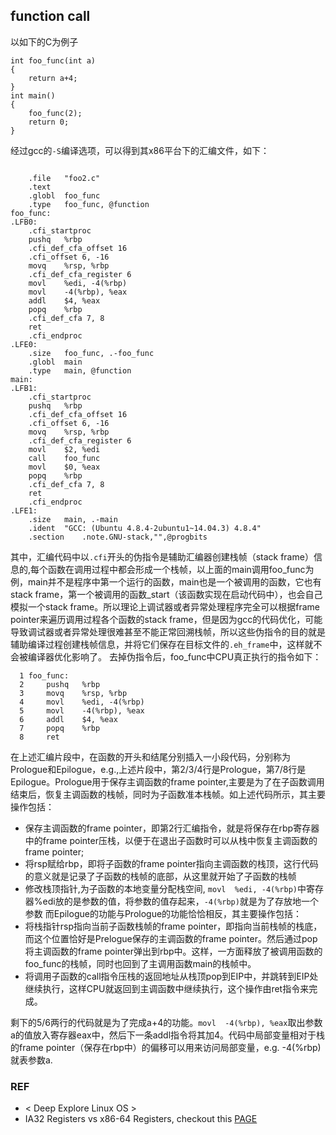 ## function call
以如下的C为例子
```
int foo_func(int a)
{
    return a+4;
}
int main()
{
    foo_func(2);
    return 0;
}
```
经过gcc的`-S`编译选项，可以得到其x86平台下的汇编文件，如下：
```

	.file	"foo2.c"
	.text
	.globl	foo_func
	.type	foo_func, @function
foo_func:
.LFB0:
	.cfi_startproc
	pushq	%rbp
	.cfi_def_cfa_offset 16
	.cfi_offset 6, -16
	movq	%rsp, %rbp
	.cfi_def_cfa_register 6
	movl	%edi, -4(%rbp)
	movl	-4(%rbp), %eax
	addl	$4, %eax
	popq	%rbp
	.cfi_def_cfa 7, 8
	ret
	.cfi_endproc
.LFE0:
	.size	foo_func, .-foo_func
	.globl	main
	.type	main, @function
main:
.LFB1:
	.cfi_startproc
	pushq	%rbp
	.cfi_def_cfa_offset 16
	.cfi_offset 6, -16
	movq	%rsp, %rbp
	.cfi_def_cfa_register 6
	movl	$2, %edi
	call	foo_func
	movl	$0, %eax
	popq	%rbp
	.cfi_def_cfa 7, 8
	ret
	.cfi_endproc
.LFE1:
	.size	main, .-main
	.ident	"GCC: (Ubuntu 4.8.4-2ubuntu1~14.04.3) 4.8.4"
	.section	.note.GNU-stack,"",@progbits
```
其中，汇编代码中以`.cfi`开头的伪指令是辅助汇编器创建栈帧（stack frame）信息的,每个函数在调用过程中都会形成一个栈帧，以上面的main调用foo_func为例，main并不是程序中第一个运行的函数，main也是一个被调用的函数，它也有stack frame，第一个被调用的函数_start（该函数实现在启动代码中），也会自己模拟一个stack frame。所以理论上调试器或者异常处理程序完全可以根据frame pointer来遍历调用过程各个函数的stack frame，但是因为gcc的代码优化，可能导致调试器或者异常处理很难甚至不能正常回溯栈帧，所以这些伪指令的目的就是辅助编译过程创建栈帧信息，并将它们保存在目标文件的`.eh_frame`中，这样就不会被编译器优化影响了。
去掉伪指令后，foo_func中CPU真正执行的指令如下：
```
  1 foo_func:
  2     pushq   %rbp
  3     movq    %rsp, %rbp
  4     movl    %edi, -4(%rbp)
  5     movl    -4(%rbp), %eax
  6     addl    $4, %eax
  7     popq    %rbp
  8     ret    
```
在上述汇编片段中，在函数的开头和结尾分别插入一小段代码，分别称为Prologue和Epilogue，e.g.,上述片段中，第2/3/4行是Prologue，第7/8行是Epilogue。Prologue用于保存主调函数的frame pointer,主要是为了在子函数调用结束后，恢复主调函数的栈帧，同时为子函数准本栈帧。如上述代码所示，其主要操作包括：
- 保存主调函数的frame pointer，即第2行汇编指令，就是将保存在rbp寄存器中的frame pointer压栈，以便于在退出子函数时可以从栈中恢复主调函数的frame pointer;
- 将rsp赋给rbp，即将子函数的frame pointer指向主调函数的栈顶，这行代码的意义就是记录了子函数的栈帧的底部，从这里就开始了子函数的栈帧
- 修改栈顶指针,为子函数的本地变量分配栈空间, `movl  %edi, -4(%rbp)`中寄存器%edi放的是参数的值，将参数的值存起来，`-4(%rbp)`就是为了存放地一个参数
而Epilogue的功能与Prologue的功能恰恰相反，其主要操作包括：
- 将栈指针rsp指向当前子函数栈帧的frame pointer，即指向当前栈帧的栈底，而这个位置恰好是Prelogue保存的主调函数的frame pointer。然后通过pop将主调函数的frame pointer弹出到rbp中。这样，一方面释放了被调用函数的foo_func的栈帧，同时也回到了主调用函数main的栈帧中。
- 将调用子函数的call指令压栈的返回地址从栈顶pop到EIP中，并跳转到EIP处继续执行，这样CPU就返回到主调函数中继续执行，这个操作由ret指令来完成。

剩下的5/6两行的代码就是为了完成a+4的功能。`movl  -4(%rbp), %eax`取出参数a的值放入寄存器eax中，然后下一条addl指令将其加4。代码中局部变量相对于栈的frame pointer（保存在rbp中）的偏移可以用来访问局部变量，e.g. -4(%rbp)就表参数a.


### REF
- < Deep Explore Linux OS >
- IA32 Registers vs x86-64 Registers, checkout this [PAGE](http://www.cnblogs.com/broglie/p/5538151.html)
